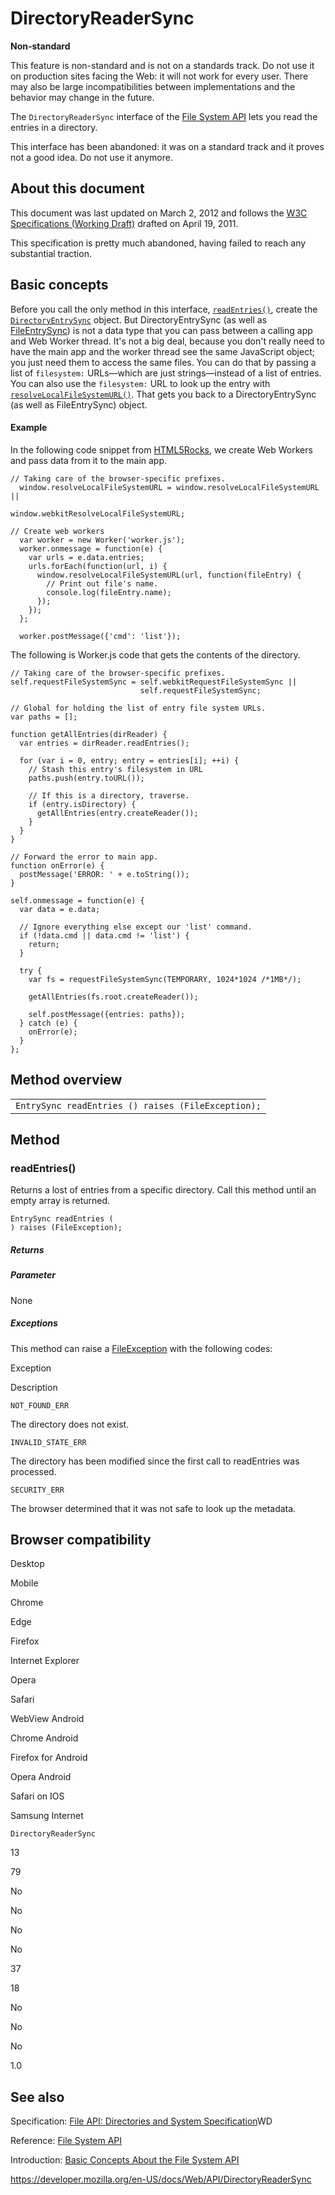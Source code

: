 # DirectoryReaderSync

**Non-standard**

This feature is non-standard and is not on a standards track. Do not use it on production sites facing the Web: it will not work for every user. There may also be large incompatibilities between implementations and the behavior may change in the future.

The `DirectoryReaderSync` interface of the [File System API](file_and_directory_entries_api/introduction) lets you read the entries in a directory.

This interface has been abandoned: it was on a standard track and it proves not a good idea. Do not use it anymore.

## About this document

This document was last updated on March 2, 2012 and follows the [W3C Specifications (Working Draft)](https://www.w3.org/TR/file-system-api/) drafted on April 19, 2011.

This specification is pretty much abandoned, having failed to reach any substantial traction.

## Basic concepts

Before you call the only method in this interface, [`readEntries()`](<https://developer.mozilla.org/#readEntries()>), create the [`DirectoryEntrySync`](directoryentrysync) object. But DirectoryEntrySync (as well as [FileEntrySync](fileentrysync)) is not a data type that you can pass between a calling app and Web Worker thread. It's not a big deal, because you don't really need to have the main app and the worker thread see the same JavaScript object; you just need them to access the same files. You can do that by passing a list of `filesystem:` URLs—which are just strings—instead of a list of entries. You can also use the `filesystem:` URL to look up the entry with [`resolveLocalFileSystemURL()`](<localfilesystem#resolvelocalfilesystemurl()>). That gets you back to a DirectoryEntrySync (as well as FileEntrySync) object.

#### Example

In the following code snippet from [HTML5Rocks](https://www.html5rocks.com/en/tutorials/file/filesystem/), we create Web Workers and pass data from it to the main app.

    // Taking care of the browser-specific prefixes.
      window.resolveLocalFileSystemURL = window.resolveLocalFileSystemURL ||
                                         window.webkitResolveLocalFileSystemURL;

    // Create web workers
      var worker = new Worker('worker.js');
      worker.onmessage = function(e) {
        var urls = e.data.entries;
        urls.forEach(function(url, i) {
          window.resolveLocalFileSystemURL(url, function(fileEntry) {
            // Print out file's name.
            console.log(fileEntry.name);
          });
        });
      };

      worker.postMessage({'cmd': 'list'});

The following is Worker.js code that gets the contents of the directory.

    // Taking care of the browser-specific prefixes.
    self.requestFileSystemSync = self.webkitRequestFileSystemSync ||
                                 self.requestFileSystemSync;

    // Global for holding the list of entry file system URLs.
    var paths = [];

    function getAllEntries(dirReader) {
      var entries = dirReader.readEntries();

      for (var i = 0, entry; entry = entries[i]; ++i) {
        // Stash this entry's filesystem in URL
        paths.push(entry.toURL());

        // If this is a directory, traverse.
        if (entry.isDirectory) {
          getAllEntries(entry.createReader());
        }
      }
    }

    // Forward the error to main app.
    function onError(e) {
      postMessage('ERROR: ' + e.toString());
    }

    self.onmessage = function(e) {
      var data = e.data;

      // Ignore everything else except our 'list' command.
      if (!data.cmd || data.cmd != 'list') {
        return;
      }

      try {
        var fs = requestFileSystemSync(TEMPORARY, 1024*1024 /*1MB*/);

        getAllEntries(fs.root.createReader());

        self.postMessage({entries: paths});
      } catch (e) {
        onError(e);
      }
    };

## Method overview

<table><tbody><tr class="odd"><td><code>EntrySync readEntries () raises (FileException);</code></td></tr></tbody></table>

## Method

### readEntries()

Returns a lost of entries from a specific directory. Call this method until an empty array is returned.

    EntrySync readEntries (
    ) raises (FileException);

##### Returns

##### Parameter

None

##### Exceptions

This method can raise a [FileException](fileexception) with the following codes:

Exception

Description

`NOT_FOUND_ERR`

The directory does not exist.

`INVALID_STATE_ERR`

The directory has been modified since the first call to readEntries was processed.

`SECURITY_ERR`

The browser determined that it was not safe to look up the metadata.

## Browser compatibility

Desktop

Mobile

Chrome

Edge

Firefox

Internet Explorer

Opera

Safari

WebView Android

Chrome Android

Firefox for Android

Opera Android

Safari on IOS

Samsung Internet

`DirectoryReaderSync`

13

79

No

No

No

No

37

18

No

No

No

1.0

## See also

Specification: [File API: Directories and System Specification](https://dev.w3.org/2009/dap/file-system/pub/FileSystem/)WD

Reference: [File System API](file_and_directory_entries_api/introduction)

Introduction: [Basic Concepts About the File System API](file_and_directory_entries_api/introduction)

<a href="https://developer.mozilla.org/en-US/docs/Web/API/DirectoryReaderSync" class="_attribution-link">https://developer.mozilla.org/en-US/docs/Web/API/DirectoryReaderSync</a>
